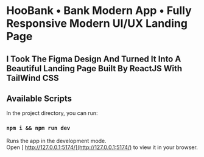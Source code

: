 # HooBank • Bank Modern App • Fully Responsive Modern UI/UX Landing Page

## I Took The Figma Design And Turned It Into A Beautiful Landing Page Built By ReactJS With TailWind CSS

## Available Scripts

In the project directory, you can run:

### `npm i && npm run dev`

Runs the app in the development mode.\
Open [ http://127.0.0.1:5174/](http://127.0.0.1:5174/) to view it in your browser.
